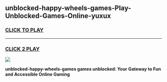 
## unblocked-happy-wheels-games-Play-Unblocked-Games-Online-yuxux
<h3>
<a href="https://premium76.site?title=unblocked-happy-wheels-games&ref=25A">CLICK TO PLAY</a></h3>
<hr>

<h3>
<a href="https://premium76.site?title=unblocked-happy-wheels-games&ref=25A">CLICK 2 PLAY</a>
  
</h3>

<a href="https://premium76.site?title=unblocked-happy-wheels-games&ref=25A"><img src="https://clearcache.store/games.png"></a>


**unblocked-happy-wheels-games games unblocked: Your Gateway to Fun and Accessible Online Gaming**
